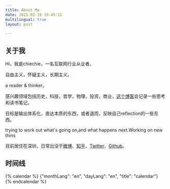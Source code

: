 ```yaml
---
title: About Me
date: 2021-02-19 15:45:12
multilingual: true
layout: post

---
```


## 关于我

Hi，我是chiechie，一名互联网行业从业者。

自由主义，怀疑主义，长期主义。

a reader & thinker。

感兴趣领域包括历史，科技，哲学，物理，投资，商业，[这个博客](https://chiechie.github.io)会记录一些思考和读书笔记。

目标是输出体系化，直达本质的东西，或者退而，反映自己reflection的一些东西。

trying to work out what's going on,and what happens next.Working on new thins

目前居住在深圳，日常出没于[微博](https://weibo.com/chiechie/home?wvr=5)、[知乎](https://www.zhihu.com/people/chiechie8)、[Twitter](https://twitter.com/stellazhao9)、[Github](https://github.com/chiechie)。

## 时间线

{% calendar %}
{"monthLang": "en", "dayLang": "en", "title": "calendar"}
{% endcalendar %}

